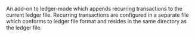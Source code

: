 
An add-on to ledger-mode which appends recurring transactions to
the current ledger file. Recurring transactions are configured in a
separate file which conforms to ledger file format and resides in
the same directory as the ledger file.

